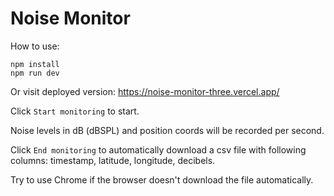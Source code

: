 # Noise Monitor

How to use:

```
npm install
npm run dev
```
Or visit deployed version: https://noise-monitor-three.vercel.app/

Click `Start monitoring` to start.

Noise levels in dB (dBSPL) and position coords will be recorded per second.

Click `End monitoring` to automatically download a csv file with following columns: timestamp, latitude, longitude, decibels. 

Try to use Chrome if the browser doesn't download the file automatically.
